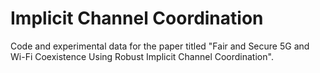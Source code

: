# Implicit Channel Coordination
Code and experimental data for the paper titled "Fair and Secure 5G and Wi-Fi Coexistence Using Robust Implicit Channel Coordination".
